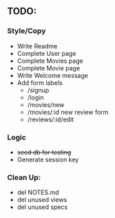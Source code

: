 ## TODO: 
### Style/Copy
- Write Readme  
- Complete User page
- Complete Movies page    
- Complete Movie page
- Write Welcome message
- Add form labels
    - /signup
    - /login
    - /movies/new
    - /movies/:id new review form
    - /reviews/:id/edit 

### Logic
- ~~seed db for testing~~
- Generate session key


### Clean Up:
- del NOTES.md
- del unused views
- del unused specs